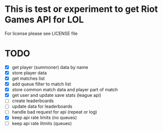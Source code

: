 # This is test or experiment to get Riot Games API for LOL
For license please see LICENSE file

# TODO
- [x] get player (summoner) data by name
- [x] store player data
- [x] get matches list
- [x] add queue filter to match list
- [x] store common match data and player part of match
- [x] get user and update save stats (league api)
- [ ] create leaderboards
- [ ] update data for leaderboards
- [ ] handle bad request for api (repeat or log)
- [x] keep api rate limits (no queues)
- [ ] keep api rate litmits (queues)
